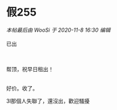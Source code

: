 # 假255


<i class="pstatus"> 本帖最后由 WooSi 于 2020-11-8 16:30 编辑 </i><br />
<br />
已出<br />
<br />
<br />


帮顶，祝早日租出！<br />
<br />
<img src="static/image/smiley/default/time.gif" smilieid="15" border="0" alt="" /><img src="static/image/smiley/default/time.gif" smilieid="15" border="0" alt="" /><img src="static/image/smiley/default/time.gif" smilieid="15" border="0" alt="" />

好价。收了。

3l那個人失聯了，還沒出，歡迎騷擾
